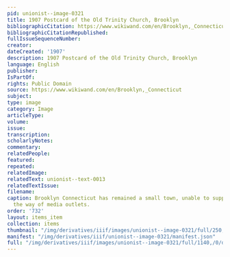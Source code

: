 ```yaml
---
pid: unionist--image-0321
title: 1907 Postcard of the Old Trinity Church, Brooklyn
bibliographicCitation: https://www.wikiwand.com/en/Brooklyn,_Connecticut
bibliographicCitationRepublished: 
fullIssueSequenceNumber: 
creator: 
dateCreated: '1907'
description: 1907 Postcard of the Old Trinity Church, Brooklyn
language: English
publisher: 
IsPartOf: 
rights: Public Domain
source: https://www.wikiwand.com/en/Brooklyn,_Connecticut
subject: 
type: image
category: Image
articleType: 
volume: 
issue: 
transcription: 
scholarlyNotes: 
commentary: 
relatedPeople: 
featured: 
repeated: 
relatedImage: 
relatedText: unionist--text-0013
relatedTextIssue: 
filename: 
caption: Brooklyn Connecticut has remained a small town, unable to support much in
  the way of media outlets.
order: '732'
layout: items_item
collection: items
thumbnail: "/img/derivatives/iiif/images/unionist--image-0321/full/250,/0/default.jpg"
manifest: "/img/derivatives/iiif/unionist--image-0321/manifest.json"
full: "/img/derivatives/iiif/images/unionist--image-0321/full/1140,/0/default.jpg"
---
```

